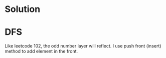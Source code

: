 # Solution
# DFS
Like leetcode 102, the odd number layer will reflect. I use push front (insert) method to add element in the front.
